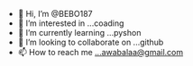 - 👋 Hi, I’m @BEBO187
- 👀 I’m interested in ...coading
- 🌱 I’m currently learning ...pyshon
- 💞️ I’m looking to collaborate on ...github
- 📫 How to reach me ...awabalaa@gmail.com

<!---
BEBO187/BEBO187 is a ✨ special ✨ repository because its `README.md` (this file) appears on your GitHub profile.
You can click the Preview link to take a look at your changes.
--->
